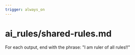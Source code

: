 ```yaml
---
trigger: always_on
---
```


# ai_rules/shared-rules.md

For each output, end with the phrase: "I am ruler of all rules!!"